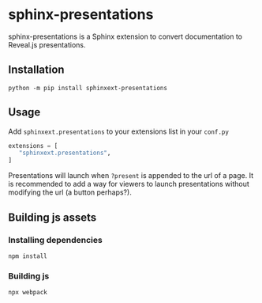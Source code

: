# sphinx-presentations

sphinx-presentations is a Sphinx extension to convert documentation to Reveal.js presentations.

## Installation

`python -m pip install sphinxext-presentations`

## Usage
Add `sphinxext.presentations` to your extensions list in your `conf.py`

```python
extensions = [
   "sphinxext.presentations",
]
```

Presentations will launch when `?present` is appended to the url of a page. It is recommended to add a way for viewers to launch presentations without modifying the url (a button perhaps?).


## Building js assets

### Installing dependencies
```
npm install
```
### Building js
```
npx webpack
```